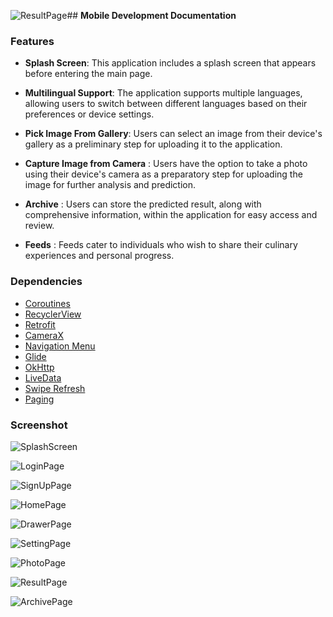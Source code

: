![ResultPage](https://github.com/GJOE27/Capstone-Project-Bangkit/assets/74942192/fe2147d9-1438-4b20-bc46-a5e734ec9200)## **Mobile Development Documentation**

### Features
  * **Splash Screen**: This application includes a splash screen that appears before entering the main page.
   
  * **Multilingual Support**: The application supports multiple languages, allowing users to switch between different languages based on their preferences or device settings.
   
  * **Pick Image From Gallery**: Users can select an image from their device's gallery as a preliminary step for uploading it to the application.
  
  * **Capture Image from Camera** : Users have the option to take a photo using their device's camera as a preparatory step for uploading the image for further analysis and prediction.
  * **Archive** :  Users can store the predicted result, along with comprehensive information, within the application for easy access and review.
    
  * **Feeds** : Feeds cater to individuals who wish to share their culinary experiences and personal progress.

### Dependencies
  - [Coroutines](https://developer.android.com/kotlin/coroutines)
  - [RecyclerView](https://developer.android.com/reference/kotlin/androidx/recyclerview/widget/RecyclerView)
  - [Retrofit](https://square.github.io/retrofit/)
  - [CameraX](https://developer.android.com/jetpack/androidx/releases/camera)
  - [Navigation Menu](https://developer.android.com/jetpack/androidx/releases/navigation)
  - [Glide](https://github.com/bumptech/glide)
  - [OkHttp](https://github.com/square/okhttp/tree/master/okhttp-logging-interceptor)
  - [LiveData](https://developer.android.com/topic/libraries/architecture/livedata)
  - [Swipe Refresh](https://developer.android.com/develop/ui/views/touch-and-input/swipe/add-swipe-interface)
  - [Paging](https://developer.android.com/topic/libraries/architecture/paging/v3-migration)

### Screenshot
![SplashScreen](https://github.com/GJOE27/Capstone-Project-Bangkit/assets/74942192/f4c6a42d-9af4-4187-add9-d7e1d38fbb79)

![LoginPage](https://github.com/GJOE27/Capstone-Project-Bangkit/assets/74942192/8097519a-4eeb-4691-b5c0-9e13d49b0b4d)

![SignUpPage](https://github.com/GJOE27/Capstone-Project-Bangkit/assets/74942192/b961c902-7776-42ac-b55b-2f80c519369d)

![HomePage](https://github.com/GJOE27/Capstone-Project-Bangkit/assets/74942192/ca92bf01-8523-4f69-b27c-a0207e099aa4)

![DrawerPage](https://github.com/GJOE27/Capstone-Project-Bangkit/assets/74942192/e216c139-27fa-402c-b9a1-8937268b23dd)

![SettingPage](https://github.com/GJOE27/Capstone-Project-Bangkit/assets/74942192/8e051600-8224-4578-a8fc-b07880fe51a9)

![PhotoPage](https://github.com/GJOE27/Capstone-Project-Bangkit/assets/74942192/415d8df9-b61b-4826-9a16-e8baffd56699)

![ResultPage](https://github.com/GJOE27/Capstone-Project-Bangkit/assets/74942192/43d2326e-6c7a-4b05-a3c4-e5e00b00f127)

![ArchivePage](https://github.com/GJOE27/Capstone-Project-Bangkit/assets/74942192/480547e3-ae14-49e3-bd4e-b15454912075)

